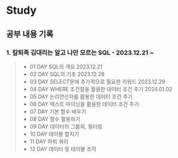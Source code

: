 # Study
## 공부 내용 기록

### 1. 칼퇴족 김대리는 알고 나만 모르는 SQL - 2023.12.21 ~
  >- 01 DAY SQL의 개요 2023.12.21
  >- 02 DAY SQL의 기초 2023.12.28
  >- 03 DAY SELECT문에 추가적으로 필요한 키워드 2023.12.29
  >- 04 DAY WHERE 조건절을 활용한 데이터 조건 주기 2024.01.02
  >- 05 DAY 논리연산자를 활용한 데이터 조건 주기
  >- 06 DAY 텍스트 마이닝을 활용한 데이터 조건 주기
  >- 07 DAY 기본 함수 배우기
  >- 08 DAY 함수 활용하기
  >- 09 DAY 데이터의 그룹화, 필터링
  >- 10 DAY 테이블 합치기
  >- 11 DAY 하위 쿼리
  >- 12 DAY 데이터 및 테이블 조작
